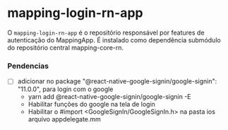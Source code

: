 # mapping-login-rn-app

O `mapping-login-rn-app` é o repositório responsável por features de autenticação do MappingApp. É instalado como dependência submódulo do repositório central mapping-core-rn.

### Pendencias

- [ ] adicionar no package "@react-native-google-signin/google-signin": "11.0.0", para login com o google
  - yarn add @react-native-google-signin/google-signin -E
  - Habilitar funções do google na tela de login
  - Habilitar o #import <GoogleSignIn/GoogleSignIn.h> na pasta ios arquivo appdelegate.mm
